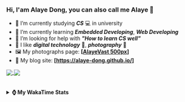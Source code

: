 ### Hi, **I'am Alaye Dong**, you can also call me **Alaye** 👋

- 📖 I’m currently studying ***CS*** 💻 in university
- 🌱 I’m currently learning ***Embedded Developing***, ***Web Developing***
- 🤔 I’m looking for help with ***"How to learn CS well"***
- 🤩 I like ***digital technology*** 📱, ***photography*** 📸
- 🖼️ My photographs page: **[[AlayeVast 500px](https://500px.com.cn/AlayeVast)]**
- 📰 My blog site: **[https://alaye-dong.github.io/]**

<!--
[![Alaye's GitHub stats](https://github-readme-stats.vercel.app/api?username=Alaye-Dong&custom_title=Alaye%20Dong`s%20GitHub%20stats&show_icons=true&rank_icon=percentile&theme=transparent&include_all_commits=true&count_private=true)](https://github.com/anuraghazra/github-readme-stats) 
[![Top Langs](https://github-readme-stats.vercel.app/api/top-langs/?username=Alaye-Dong\&layout=compact&theme=transparent)](https://github.com/anuraghazra/github-readme-stats)
-->
<a href="https://github.com/anuraghazra/github-readme-stats">
  <img height=200 align="center" src="https://github-readme-stats.vercel.app/api?username=Alaye-Dong&custom_title=Alaye%20Dong`s%20GitHub%20stats&show_icons=true&rank_icon=percentile&theme=transparent&include_all_commits=true&count_private=true" />
</a>
<a href="https://github.com/anuraghazra/convoychat">
  <img height=200 align="center" src="https://github-readme-stats.vercel.app/api/top-langs/?username=Alaye-Dong&layout=compact&theme=transparent&include_all_commits=true&count_private=true&langs_count=8&card_width=300" />
</a>

<br />
<br />

<div style="display:none"> 
  <img src="https://visitor-badge.laobi.icu/badge?page_id=Alaye-Dong.Alaye-Dong"/>
</div>
<br />

<details>	
  <summary><b> ⌚ My WakaTime Stats </b></summary>

<br />

<!--START_SECTION:waka-->
![Code Time](http://img.shields.io/badge/Code%20Time-359%20hrs%2031%20mins-blue)

![Profile Views](http://img.shields.io/badge/Profile%20Views-1-blue)

![Lines of code](https://img.shields.io/badge/From%20Hello%20World%20I%27ve%20Written-866.3%20thousand%20lines%20of%20code-blue)

**🐱 My GitHub Data** 

> 📦 91.5 kB Used in GitHub's Storage 
 > 
> 🏆 0 Contributions in the Year 2025
 > 
> 🚫 Not Opted to Hire
 > 
> 📜 20 Public Repositories 
 > 
> 🔑 4 Private Repositories 
 > 
**I'm a Night 🦉** 

```text
🌞 Morning                82 commits          ██░░░░░░░░░░░░░░░░░░░░░░░   06.41 % 
🌆 Daytime                408 commits         ████████░░░░░░░░░░░░░░░░░   31.90 % 
🌃 Evening                518 commits         ██████████░░░░░░░░░░░░░░░   40.50 % 
🌙 Night                  271 commits         █████░░░░░░░░░░░░░░░░░░░░   21.19 % 
```
📅 **I'm Most Productive on Sunday** 

```text
Monday                   215 commits         ████░░░░░░░░░░░░░░░░░░░░░   16.81 % 
Tuesday                  153 commits         ███░░░░░░░░░░░░░░░░░░░░░░   11.96 % 
Wednesday                141 commits         ███░░░░░░░░░░░░░░░░░░░░░░   11.02 % 
Thursday                 209 commits         ████░░░░░░░░░░░░░░░░░░░░░   16.34 % 
Friday                   180 commits         ████░░░░░░░░░░░░░░░░░░░░░   14.07 % 
Saturday                 151 commits         ███░░░░░░░░░░░░░░░░░░░░░░   11.81 % 
Sunday                   230 commits         ████░░░░░░░░░░░░░░░░░░░░░   17.98 % 
```


📊 **This Week I Spent My Time On** 

```text
💬 Programming Languages: 
Markdown                 2 hrs 28 mins       ███████░░░░░░░░░░░░░░░░░░   27.11 % 
JSON                     1 hr 42 mins        █████░░░░░░░░░░░░░░░░░░░░   18.63 % 
JavaScript               1 hr 31 mins        ████░░░░░░░░░░░░░░░░░░░░░   16.72 % 
Python                   1 hr 6 mins         ███░░░░░░░░░░░░░░░░░░░░░░   12.10 % 
TypeScript               55 mins             ███░░░░░░░░░░░░░░░░░░░░░░   10.14 % 

🔥 Editors: 
VS Code                  8 hrs 16 mins       ███████████████████████░░   90.65 % 
Obsidian                 51 mins             ██░░░░░░░░░░░░░░░░░░░░░░░   09.35 % 

🐱‍💻 Projects: 
blog-astro-fuwari        3 hrs 28 mins       ██████████░░░░░░░░░░░░░░░   38.06 % 
blog-vitepress-curve     1 hr 50 mins        █████░░░░░░░░░░░░░░░░░░░░   20.16 % 
nolebase                 1 hr 22 mins        ████░░░░░░░░░░░░░░░░░░░░░   15.13 % 
Python_Study             1 hr 6 mins         ███░░░░░░░░░░░░░░░░░░░░░░   12.12 % 
alaye-dong.github.io     52 mins             ██░░░░░░░░░░░░░░░░░░░░░░░   09.57 % 
```

**I Mostly Code in C** 

```text
JavaScript               3 repos             ███░░░░░░░░░░░░░░░░░░░░░░   10.71 % 
C++                      3 repos             ███░░░░░░░░░░░░░░░░░░░░░░   10.71 % 
Java                     2 repos             ██░░░░░░░░░░░░░░░░░░░░░░░   07.14 % 
Astro                    1 repo              █░░░░░░░░░░░░░░░░░░░░░░░░   03.57 % 
CSS                      1 repo              █░░░░░░░░░░░░░░░░░░░░░░░░   03.57 % 
```



**Timeline**

![Lines of Code chart](https://raw.githubusercontent.com/Alaye-Dong/Alaye-Dong/main/assets/bar_graph.png)


 Last Updated on 20/01/2025 18:43:20 UTC
<!--END_SECTION:waka-->

</details>
